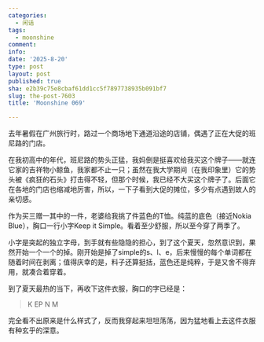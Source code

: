 ```yaml
---
categories:
  - 闲话
tags:
  - moonshine
comment: 
info: 
date: '2025-8-20'
type: post
layout: post
published: true
sha: e2b39c75e8cbaf61dd1cc5f7897738935b091bf7
slug: the-post-7603
title: 'Moonshine 069'

---
```

去年暑假在广州旅行时，路过一个商场地下通道沿途的店铺，偶遇了正在大促的班尼路的门店。

在我初高中的年代，班尼路的势头正猛，我妈倒是挺喜欢给我买这个牌子——就连它家的吉祥物小鲸鱼，我家都不止一只；虽然在我大学期间（在我印象里）它的势头被《疯狂的石头》打击得不轻，但那个时候，我已经不大买这个牌子了。后面它在各地的门店也缩减地厉害，所以，一下子看到大促的摊位，多少有点遇到故人的亲切感。

作为买三赠一其中的一件，老婆给我挑了件蓝色的T恤。纯蓝的底色（接近Nokia Blue），胸口一行小字Keep it Simple。看着至少舒服，所以至今穿了两季了。

小字是突起的独立字母，到手就有些隐隐的担心，到了这个夏天，忽然意识到，果然开始一个一个的掉。刚开始是掉了simple的s、l、e，后来慢慢的每个单词都在随着时间在剥离；值得庆幸的是，料子还算挺括，蓝色还是纯粹，于是又舍不得弃用，就凑合着穿着。

到了夏天最热的当下，再收下这件衣服，胸口的字已经是：

> K EP    N     M

完全看不出原来是什么样式了，反而我穿起来坦坦荡荡，因为猛地看上去这件衣服有种玄乎的深意。



